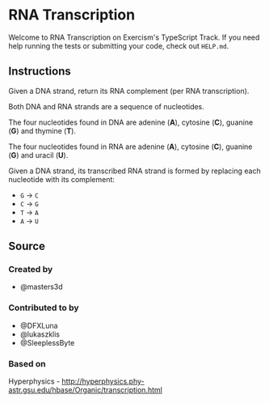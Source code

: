 # RNA Transcription

Welcome to RNA Transcription on Exercism's TypeScript Track. If you need help
running the tests or submitting your code, check out `HELP.md`.

## Instructions

Given a DNA strand, return its RNA complement (per RNA transcription).

Both DNA and RNA strands are a sequence of nucleotides.

The four nucleotides found in DNA are adenine (**A**), cytosine (**C**), guanine
(**G**) and thymine (**T**).

The four nucleotides found in RNA are adenine (**A**), cytosine (**C**), guanine
(**G**) and uracil (**U**).

Given a DNA strand, its transcribed RNA strand is formed by replacing each
nucleotide with its complement:

- `G` -> `C`
- `C` -> `G`
- `T` -> `A`
- `A` -> `U`

## Source

### Created by

- @masters3d

### Contributed to by

- @DFXLuna
- @lukaszklis
- @SleeplessByte

### Based on

Hyperphysics -
http://hyperphysics.phy-astr.gsu.edu/hbase/Organic/transcription.html
